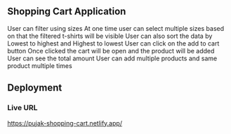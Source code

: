 ## Shopping Cart Application

User can filter using sizes
At one time user can select multiple sizes based on that the filtered t-shirts will be visible
User can also sort the data by Lowest to highest and Highest to lowest
User can click on the add to cart button
Once clicked the cart will be open and the product will be added
User can see the total amount
User can add multiple products and same product multiple times

## Deployment

### Live URL
https://pujak-shopping-cart.netlify.app/
